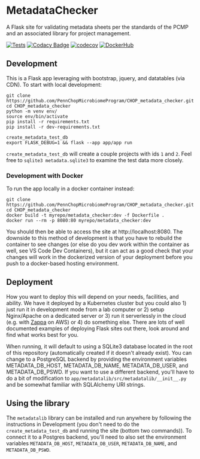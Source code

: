 # MetadataChecker

A Flask site for validating metadata sheets per the standards of the PCMP and an associated library for project management.

[![Tests](https://github.com/PennChopMicrobiomeProgram/CHOP_metadata_checker/actions/workflows/pr.yml/badge.svg)](https://github.com/PennChopMicrobiomeProgram/CHOP_metadata_checker/actions/workflows/pr.yml)
[![Codacy Badge](https://app.codacy.com/project/badge/Grade/e0812479727e432fab23e154338f6acb)](https://app.codacy.com/gh/PennChopMicrobiomeProgram/CHOP_metadata_checker/dashboard?utm_source=gh&utm_medium=referral&utm_content=&utm_campaign=Badge_grade)
[![codecov](https://codecov.io/gh/PennChopMicrobiomeProgram/CHOP_metadata_checker/graph/badge.svg?token=RZKFJ87M6U)](https://codecov.io/gh/PennChopMicrobiomeProgram/CHOP_metadata_checker)
[![DockerHub](https://img.shields.io/docker/pulls/ctbushman/metadata_checker)](https://hub.docker.com/repository/docker/ctbushman/metadata_checker/)

## Development

This is a Flask app leveraging with bootstrap, jquery, and datatables (via CDN). To start with local development:

```
git clone https://github.com/PennChopMicrobiomeProgram/CHOP_metadata_checker.git
cd CHOP_metadata_checker
python -m venv env/
source env/bin/activate
pip install -r requirements.txt
pip install -r dev-requirements.txt

create_metadata_test_db
export FLASK_DEBUG=1 && flask --app app/app run
```

`create_metadata_test_db` will create a couple projects with ids `1` and `2`. Feel free to `sqlite3 metadata.sqlite3` to examine the test data more closely.

### Development with Docker

To run the app locally in a docker container instead:

```
git clone https://github.com/PennChopMicrobiomeProgram/CHOP_metadata_checker.git
cd CHOP_metadata_checker
docker build -t myrepo/metadata_checker:dev -f Dockerfile .
docker run --rm -p 8080:80 myrepo/metadata_checker:dev
```

You should then be able to access the site at http://localhost:8080. The downside to this method of development is that you have to rebuild the container to see changes (or else do you dev work within the container as well, see VS Code Dev Containers), but it can act as a good check that your changes will work in the dockerized version of your deployment before you push to a docker-based hosting environment.

## Deployment

How you want to deploy this will depend on your needs, facilities, and ability. We have it deployed by a Kubernetes cluster but you could also 1) just run it in development mode from a lab computer or 2) setup Nginx/Apache on a dedicated server or 3) run it serverlessly in the cloud (e.g. with [Zappa](https://github.com/zappa/Zappa) on AWS) or 4) do something else. There are lots of well documented examples of deploying Flask sites out there, look around and find what works best for you.

When running, it will default to using a SQLite3 database located in the root of this repository (automatically created if it doesn't already exist). You can change to a PostgreSQL backend by providing the environment variables METADATA_DB_HOST, METADATA_DB_NAME, METADATA_DB_USER, and METADATA_DB_PSWD. If you want to use a different backend, you'll have to do a bit of modification to ``app/metadatalib/src/metadatalib/__init__.py`` and be somewhat familiar with SQLAlchemy URI strings.

## Using the library

The `metadatalib` library can be installed and run anywhere by following the instructions in Development (you don't need to do the `create_metadata_test_db` and running the site (bottom two commands)). To connect it to a Postgres backend, you'll need to also set the environment variables `METADATA_DB_HOST`, `METADATA_DB_USER`, `METADATA_DB_NAME`, and `METADATA_DB_PSWD`.
